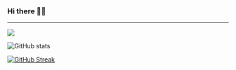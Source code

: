 ### Hi there 👋🏻
---------------------------
![](https://komarev.com/ghpvc/?username=ruo2019&color=9d33e8)

![GitHub stats](https://github-readme-stats.vercel.app/api?username=ruo2019&count_private=true&theme=tokyonight)


[![GitHub Streak](https://github-readme-streak-stats.herokuapp.com/?user=ruo2019&theme=jolly)](https://git.io/streak-stats)
